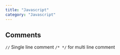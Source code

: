 ```yaml
---
title: "Javascript"
category: "Javascript"
---
```


## Comments

`//` Single line comment
`/* */` for multi line comment